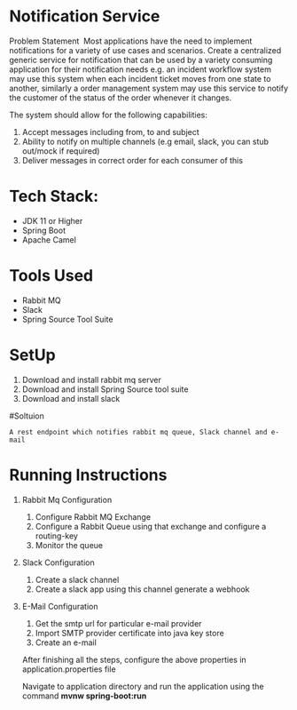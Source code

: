 # Notification Service

Problem Statement 
Most applications have the need to implement notifications for a variety of use cases and
scenarios. Create a centralized generic service for notification that can be used by a variety
consuming application for their notification needs e.g. an incident workflow system may use
this system when each incident ticket moves from one state to another, similarly a order
management system may use this service to notify the customer of the status of the order
whenever it changes.

The system should allow for the following capabilities: 
 
1. Accept messages including from, to and subject 
2. Ability to notify on multiple channels (e.g email, slack, you can stub out/mock if
required) 
3. Deliver messages in correct order for each consumer of this



# Tech Stack:

* JDK 11 or Higher
* Spring Boot
* Apache Camel

# Tools Used

* Rabbit MQ
* Slack
* Spring Source Tool Suite

# SetUp

1. Download and install rabbit mq server 
2. Download and install Spring Source tool suite
3. Download and install slack 

#Soltuion

	A rest endpoint which notifies rabbit mq queue, Slack channel and e-mail

# Running Instructions


1. Rabbit Mq Configuration
    1. Configure Rabbit MQ Exchange
    2. Configure a Rabbit Queue using that exchange and configure a routing-key
    3. Monitor the queue
2. Slack Configuration
	1. Create a slack channel
	2. Create a slack app using this channel generate a webhook
3. E-Mail Configuration
	1. Get the smtp url for particular e-mail provider
	2. Import SMTP provider certificate into java key store
	3. Create an e-mail
	
	
	After finishing all the steps, configure the above properties in application.properties file

	Navigate to application directory and run the application using the command <b>mvnw spring-boot:run</b>

	



   

